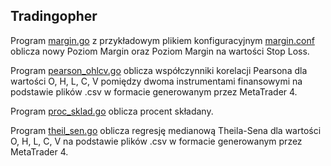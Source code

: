 ## Tradingopher

Program [margin.go](https://github.com/piotrbajdek/tradingopher/blob/main/margin.go) z przykładowym plikiem konfiguracyjnym [margin.conf](https://github.com/piotrbajdek/tradingopher/blob/main/margin.conf) oblicza nowy Poziom Margin oraz Poziom Margin na wartości Stop Loss.

Program [pearson_ohlcv.go](https://github.com/piotrbajdek/tradingopher/blob/main/pearson_ohlcv.go) oblicza współczynniki korelacji Pearsona dla wartości O, H, L, C, V pomiędzy dwoma instrumentami finansowymi na podstawie plików .csv w formacie generowanym przez MetaTrader 4.

Program [proc_sklad.go](https://github.com/piotrbajdek/tradingopher/blob/main/proc_sklad.go) oblicza procent składany.

Program [theil_sen.go](https://github.com/piotrbajdek/tradingopher/blob/main/theil_sen.go) oblicza regresję medianową Theila-Sena dla wartości O, H, L, C, V na podstawie plików .csv w formacie generowanym przez MetaTrader 4.
